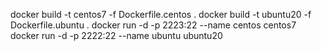  docker build -t centos7 -f Dockerfile.centos .
 docker build -t ubuntu20 -f Dockerfile.ubuntu .
 docker run -d -p 2223:22 --name centos centos7
 docker run -d -p 2222:22 --name ubuntu ubuntu20